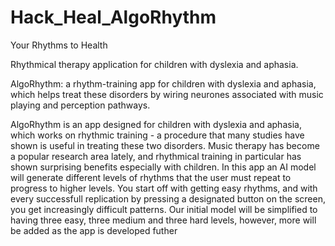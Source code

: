 # Hack_Heal_AlgoRhythm

Your Rhythms to Health

Rhythmical therapy application for children with dyslexia and aphasia.

AlgoRhythm: a rhythm-training app for children with dyslexia and aphasia, which helps treat these disorders by wiring neurones associated with music playing and perception pathways.

AlgoRhythm is an app designed for children with dyslexia and aphasia, which works on rhythmic training - a procedure that many studies have shown is useful in treating these two disorders. Music therapy has become a popular research area lately, and rhythmical training in particular has shown surprising benefits especially with children. In this app an AI model will generate different levels of rhythms that the user must repeat to progress to higher levels. You start off with getting easy rhythms, and with every successfull replication by pressing a designated button on the screen, you get increasingly difficult patterns. Our initial model will be simplified to having three easy, three medium and three hard levels, however, more will be added as the app is developed futher
